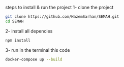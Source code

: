 steps to install & run the project
1- clone the project

```sh
git clone https://github.com/HazemSarhan/SEMAH.git
cd SEMAH
```

2- install all depencies

```sh
npm install
```

3- run in the terminal this code

```sh
docker-compose up --build
```
